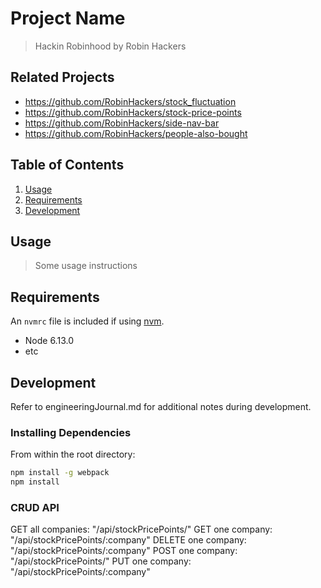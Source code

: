 # Project Name

> Hackin Robinhood by Robin Hackers

## Related Projects

  - https://github.com/RobinHackers/stock_fluctuation
  - https://github.com/RobinHackers/stock-price-points
  - https://github.com/RobinHackers/side-nav-bar
  - https://github.com/RobinHackers/people-also-bought

## Table of Contents

1. [Usage](#Usage)
1. [Requirements](#requirements)
1. [Development](#development)

## Usage

> Some usage instructions

## Requirements

An `nvmrc` file is included if using [nvm](https://github.com/creationix/nvm).

- Node 6.13.0
- etc

## Development

Refer to engineeringJournal.md for additional notes during development.

### Installing Dependencies

From within the root directory:

```sh
npm install -g webpack
npm install
```

### CRUD API

GET all companies: "/api/stockPricePoints/"
GET one company: "/api/stockPricePoints/:company"
DELETE one company: "/api/stockPricePoints/:company"
POST one company: "/api/stockPricePoints/"
PUT one company: "/api/stockPricePoints/:company"
